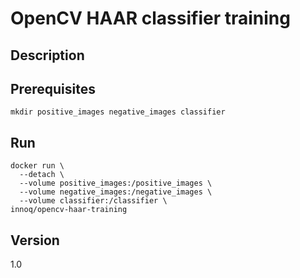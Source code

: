 # OpenCV HAAR classifier training

## Description


## Prerequisites
```
mkdir positive_images negative_images classifier
```

## Run
```
docker run \
  --detach \
  --volume positive_images:/positive_images \
  --volume negative_images:/negative_images \
  --volume classifier:/classifier \
innoq/opencv-haar-training
```

## Version
1.0

